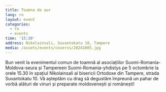 ```yaml
---
title: Toamna de aur
lang: ro
layout: event
categories:
  - ro
  - events
time: '15:30'
address: Nikolainsali, Suvantokatu 10, Tampere
media: /assets/events/coverss/20241005.jpg
---
```


Bun venit la evenimentul comun de toamnă al asociațiilor Suomi-Romania-Moldova-seura și Tampereen Suomi-Romania-yhdistys pe 5 octombrie la orele 15.30 în spațiul Nikolainsali al bisericii Ortodoxe din Tampere, strada Suvantokatu 10. Vă așteptăm cu drag să degustăm împreună un pahar de vorbă alături de vinuri și preparate moldovenești și românești!

